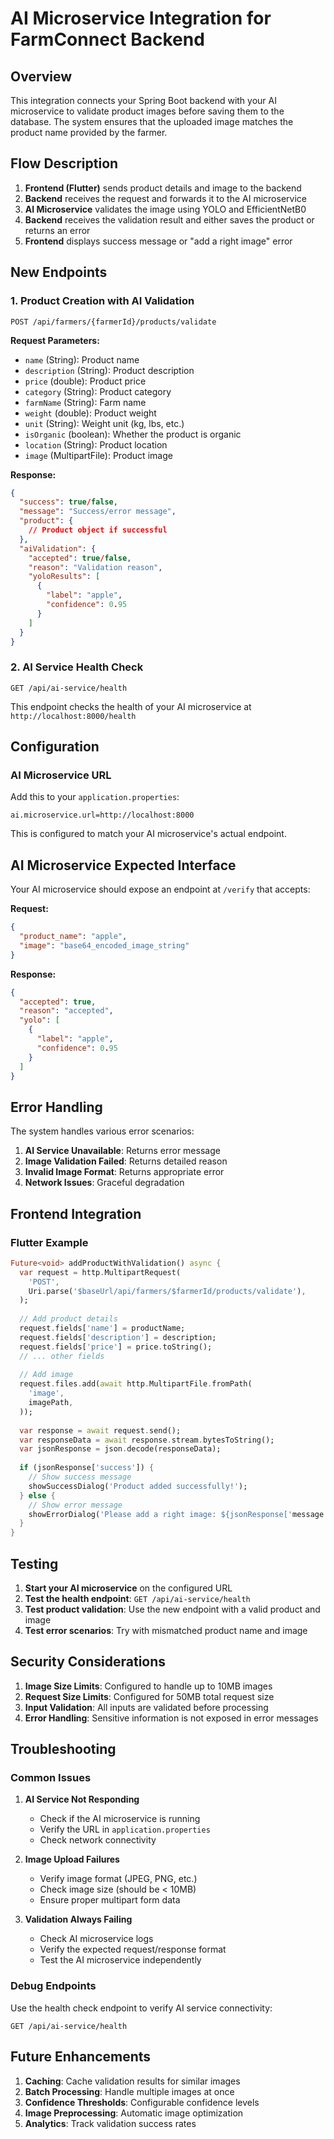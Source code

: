 # AI Microservice Integration for FarmConnect Backend

## Overview

This integration connects your Spring Boot backend with your AI microservice to validate product images before saving them to the database. The system ensures that the uploaded image matches the product name provided by the farmer.

## Flow Description

1. **Frontend (Flutter)** sends product details and image to the backend
2. **Backend** receives the request and forwards it to the AI microservice
3. **AI Microservice** validates the image using YOLO and EfficientNetB0
4. **Backend** receives the validation result and either saves the product or returns an error
5. **Frontend** displays success message or "add a right image" error

## New Endpoints

### 1. Product Creation with AI Validation
```
POST /api/farmers/{farmerId}/products/validate
```

**Request Parameters:**
- `name` (String): Product name
- `description` (String): Product description
- `price` (double): Product price
- `category` (String): Product category
- `farmName` (String): Farm name
- `weight` (double): Product weight
- `unit` (String): Weight unit (kg, lbs, etc.)
- `isOrganic` (boolean): Whether the product is organic
- `location` (String): Product location
- `image` (MultipartFile): Product image

**Response:**
```json
{
  "success": true/false,
  "message": "Success/error message",
  "product": {
    // Product object if successful
  },
  "aiValidation": {
    "accepted": true/false,
    "reason": "Validation reason",
    "yoloResults": [
      {
        "label": "apple",
        "confidence": 0.95
      }
    ]
  }
}
```

### 2. AI Service Health Check
```
GET /api/ai-service/health
```

This endpoint checks the health of your AI microservice at `http://localhost:8000/health`

## Configuration

### AI Microservice URL
Add this to your `application.properties`:
```properties
ai.microservice.url=http://localhost:8000
```

This is configured to match your AI microservice's actual endpoint.

## AI Microservice Expected Interface

Your AI microservice should expose an endpoint at `/verify` that accepts:

**Request:**
```json
{
  "product_name": "apple",
  "image": "base64_encoded_image_string"
}
```

**Response:**
```json
{
  "accepted": true,
  "reason": "accepted",
  "yolo": [
    {
      "label": "apple",
      "confidence": 0.95
    }
  ]
}
```

## Error Handling

The system handles various error scenarios:

1. **AI Service Unavailable**: Returns error message
2. **Image Validation Failed**: Returns detailed reason
3. **Invalid Image Format**: Returns appropriate error
4. **Network Issues**: Graceful degradation

## Frontend Integration

### Flutter Example
```dart
Future<void> addProductWithValidation() async {
  var request = http.MultipartRequest(
    'POST',
    Uri.parse('$baseUrl/api/farmers/$farmerId/products/validate'),
  );
  
  // Add product details
  request.fields['name'] = productName;
  request.fields['description'] = description;
  request.fields['price'] = price.toString();
  // ... other fields
  
  // Add image
  request.files.add(await http.MultipartFile.fromPath(
    'image',
    imagePath,
  ));
  
  var response = await request.send();
  var responseData = await response.stream.bytesToString();
  var jsonResponse = json.decode(responseData);
  
  if (jsonResponse['success']) {
    // Show success message
    showSuccessDialog('Product added successfully!');
  } else {
    // Show error message
    showErrorDialog('Please add a right image: ${jsonResponse['message']}');
  }
}
```

## Testing

1. **Start your AI microservice** on the configured URL
2. **Test the health endpoint**: `GET /api/ai-service/health`
3. **Test product validation**: Use the new endpoint with a valid product and image
4. **Test error scenarios**: Try with mismatched product name and image

## Security Considerations

1. **Image Size Limits**: Configured to handle up to 10MB images
2. **Request Size Limits**: Configured for 50MB total request size
3. **Input Validation**: All inputs are validated before processing
4. **Error Handling**: Sensitive information is not exposed in error messages

## Troubleshooting

### Common Issues

1. **AI Service Not Responding**
   - Check if the AI microservice is running
   - Verify the URL in `application.properties`
   - Check network connectivity

2. **Image Upload Failures**
   - Verify image format (JPEG, PNG, etc.)
   - Check image size (should be < 10MB)
   - Ensure proper multipart form data

3. **Validation Always Failing**
   - Check AI microservice logs
   - Verify the expected request/response format
   - Test the AI microservice independently

### Debug Endpoints

Use the health check endpoint to verify AI service connectivity:
```
GET /api/ai-service/health
```

## Future Enhancements

1. **Caching**: Cache validation results for similar images
2. **Batch Processing**: Handle multiple images at once
3. **Confidence Thresholds**: Configurable confidence levels
4. **Image Preprocessing**: Automatic image optimization
5. **Analytics**: Track validation success rates
